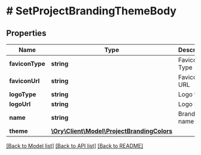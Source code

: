 # # SetProjectBrandingThemeBody

## Properties

Name | Type | Description | Notes
------------ | ------------- | ------------- | -------------
**faviconType** | **string** | Favicon Type | [optional]
**faviconUrl** | **string** | Favicon URL | [optional]
**logoType** | **string** | Logo type | [optional]
**logoUrl** | **string** | Logo URL | [optional]
**name** | **string** | Branding name | [optional]
**theme** | [**\Ory\Client\Model\ProjectBrandingColors**](ProjectBrandingColors.md) |  | [optional]

[[Back to Model list]](../../README.md#models) [[Back to API list]](../../README.md#endpoints) [[Back to README]](../../README.md)
